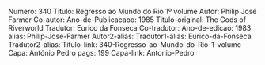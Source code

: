 Numero: 340
Titulo: Regresso ao Mundo do Rio 1º volume
Autor: Philip José Farmer
Co-autor: 
Ano-de-Publicacaoo: 1985
Titulo-original: The Gods of Riverworld
Tradutor: Eurico da Fonseca
Co-tradutor: 
Ano-de-edicao: 1983
alias: Philip-Jose-Farmer
Autor2-alias: 
Tradutor1-alias: Eurico-da-Fonseca
Tradutor2-alias: 
Titulo-link: 340-Regresso-ao-Mundo-do-Rio-1-volume
Capa: António Pedro
pags: 199
Capa-link: Antonio-Pedro
